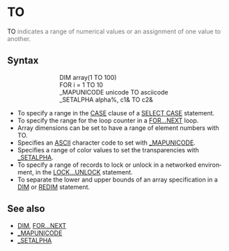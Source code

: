 <style>pre.codeide, pre.outputfixed, .outputcrt0 { background-color: #000 !important; color: #FFF !important; }</style><!DOCTYPE html>
<html class="client-nojs" dir="ltr" lang="en">
<head>
<title>TO - QB64 Phoenix Edition Wiki</title>
</head>
<body class="mediawiki ltr sitedir-ltr mw-hide-empty-elt ns-0 ns-subject page-TO rootpage-TO skin-vector action-view skin-vector-legacy vector-feature-language-in-header-enabled vector-feature-language-in-main-page-header-disabled vector-feature-language-alert-in-sidebar-disabled vector-feature-sticky-header-disabled vector-feature-sticky-header-edit-disabled vector-feature-table-of-contents-disabled vector-feature-visual-enhancement-next-disabled">
<div class="mw-body" id="content" role="main">
<a id="top"></a>
<h1 class="firstHeading mw-first-heading" id="firstHeading"><span class="mw-page-title-main">TO</span></h1>
<div class="vector-body" id="bodyContent">
<div class="mw-body-content mw-content-ltr" dir="ltr" id="mw-content-text" lang="en"><div class="mw-parser-output"><p><a class="mw-selflink selflink">TO</a> <span style="color:#777777;">indicates a range of numerical values or an assignment of one value to another.</span>
</p>
<h2><span class="mw-headline" id="Syntax">Syntax</span></h2>
<dl><dd><dl><dd><dl><dd>DIM array(1 TO 100)</dd>
<dd>FOR i = 1 TO 10</dd>
<dd>_MAPUNICODE unicode TO asciicode</dd>
<dd>_SETALPHA alpha%, c1&amp; TO c2&amp;</dd></dl></dd></dl></dd></dl>
<p>
</p>
<ul><li>To specify a range in the <a class="mw-redirect" href="CASE" title="CASE">CASE</a> clause of a <a href="SELECT_CASE" title="SELECT CASE">SELECT CASE</a> statement.</li>
<li>To specify the range for the loop counter in a <a href="FOR...NEXT" title="FOR...NEXT">FOR...NEXT</a> loop.</li>
<li>Array dimensions can be set to have a range of element numbers with TO.</li>
<li>Specifies an <a href="ASCII" title="ASCII">ASCII</a> character code to set with <a href="MAPUNICODE" title="MAPUNICODE">_MAPUNICODE</a>.</li>
<li>Specifies a range of color values to set the transparencies with <a href="SETALPHA" title="SETALPHA">_SETALPHA</a>.</li>
<li>To specify a range of records to lock or unlock in a networked environment, in the <a href="LOCK" title="LOCK">LOCK...UNLOCK</a> statement.</li>
<li>To separate the lower and upper bounds of an array specification in a <a href="DIM" title="DIM">DIM</a> or <a href="REDIM" title="REDIM">REDIM</a> statement.</li></ul>
<p>
</p>
<h2><span class="mw-headline" id="See_also">See also</span></h2>
<ul><li><a href="DIM" title="DIM">DIM</a>, <a href="FOR...NEXT" title="FOR...NEXT">FOR...NEXT</a></li>
<li><a href="MAPUNICODE" title="MAPUNICODE">_MAPUNICODE</a></li>
<li><a href="SETALPHA" title="SETALPHA">_SETALPHA</a></li></ul>
<p>
</p>
<!-- 
NewPP limit report
Cached time: 20240715031731
Cache expiry: 86400
Reduced expiry: false
Complications: [show‐toc]
CPU time usage: 0.016 seconds
Real time usage: 0.021 seconds
Preprocessor visited node count: 15/1000000
Post‐expand include size: 620/2097152 bytes
Template argument size: 79/2097152 bytes
Highest expansion depth: 3/100
Expensive parser function count: 0/100
Unstrip recursion depth: 0/20
Unstrip post‐expand size: 0/5000000 bytes
-->
<!--
Transclusion expansion time report (%,ms,calls,template)
100.00%    7.188      1 -total
 27.91%    2.006      1 Template:Text
 23.39%    1.681      1 Template:PageSyntax
 22.83%    1.641      1 Template:PageSeeAlso
 21.29%    1.530      1 Template:PageNavigation
-->
<!-- Saved in parser cache with key qb64pnix_mw19894-mwmb_:pcache:idhash:296-0!canonical and timestamp 20240715031731 and revision id 7981.
 -->
</div>
</div>
</div>
</div>
</body>
</html>